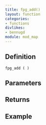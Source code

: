 ```yaml
---
title: fpg_add()
layout: function
categories:
- functions
divlikes:
- bennugd
module: mod_map
---
```


## Definition

    fpg_add ( )

## Parameters

## Returns

## Example

